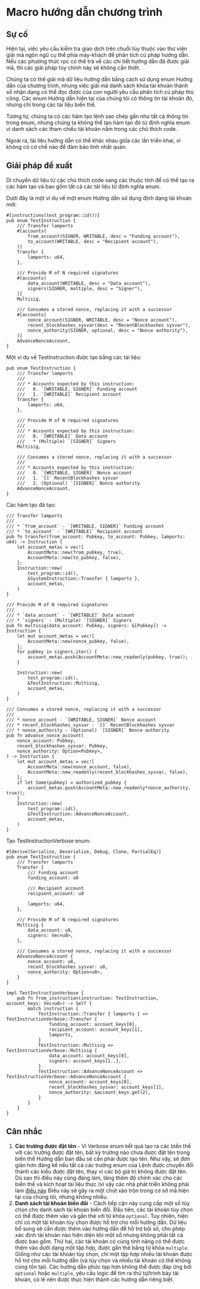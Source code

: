 # Macro hướng dẫn chương trình

## Sự cố

Hiện tại, việc yêu cầu kiểm tra giao dịch trên chuỗi tùy thuộc vào thư viện giải mã ngôn ngữ cụ thể phía máy-khách để phân tích cú pháp hướng dẫn. Nếu các phương thức rpc có thể trả về các chi tiết hướng dẫn đã được giải mã, thì các giải pháp tùy chỉnh này sẽ không cần thiết.

Chúng ta có thể giải mã dữ liệu hướng dẫn bằng cách sử dụng enum Hướng dẫn của chương trình, nhưng việc giải mã danh sách khóa tài khoản thành số nhận dạng có thể đọc được của con người yêu cầu phân tích cú pháp thủ công. Các enum Hướng dẫn hiện tại của chúng tôi có thông tin tài khoản đó, nhưng chỉ trong các tài liệu biến thể.

Tương tự, chúng ta có các hàm tạo lệnh sao chép gần như tất cả thông tin trong enum, nhưng chúng ta không thể tạo hàm tạo đó từ định nghĩa enum vì danh sách các tham chiếu tài khoản nằm trong các chú thích code.

Ngoài ra, tài liệu hướng dẫn có thể khác nhau giữa các lần triển khai, vì không có cơ chế nào để đảm bảo tính nhất quán.

## Giải pháp đề xuất

Di chuyển dữ liệu từ các chú thích code sang các thuộc tính để có thể tạo ra các hàm tạo và bao gồm tất cả các tài liệu từ định nghĩa enum.

Dưới đây là một ví dụ về một enum Hướng dẫn sử dụng định dạng tài khoản mới:

```rust,ignore
#[instructions(test_program::id())]
pub enum TestInstruction {
    /// Transfer lamports
    #[accounts(
        from_account(SIGNER, WRITABLE, desc = "Funding account"),
        to_account(WRITABLE, desc = "Recipient account"),
    )]
    Transfer {
        lamports: u64,
    },

    /// Provide M of N required signatures
    #[accounts(
        data_account(WRITABLE, desc = "Data account"),
        signers(SIGNER, multiple, desc = "Signer"),
    )]
    Multisig,

    /// Consumes a stored nonce, replacing it with a successor
    #[accounts(
        nonce_account(SIGNER, WRITABLE, desc = "Nonce account"),
        recent_blockhashes_sysvar(desc = "RecentBlockhashes sysvar"),
        nonce_authority(SIGNER, optional, desc = "Nonce authority"),
    )]
    AdvanceNonceAccount,
}
```

Một ví dụ về TestInstruction được tạo bằng các tài liệu:

```rust,ignore
pub enum TestInstruction {
    /// Transfer lamports
    ///
    /// * Accounts expected by this instruction:
    ///   0. `[WRITABLE, SIGNER]` Funding account
    ///   1. `[WRITABLE]` Recipient account
    Transfer {
        lamports: u64,
    },

    /// Provide M of N required signatures
    ///
    /// * Accounts expected by this instruction:
    ///   0. `[WRITABLE]` Data account
    ///   * (Multiple) `[SIGNER]` Signers
    Multisig,

    /// Consumes a stored nonce, replacing it with a successor
    ///
    /// * Accounts expected by this instruction:
    ///   0. `[WRITABLE, SIGNER]` Nonce account
    ///   1. `[]` RecentBlockhashes sysvar
    ///   2. (Optional) `[SIGNER]` Nonce authority
    AdvanceNonceAccount,
}
```

Các hàm tạo đã tạo:

```rust,ignore
/// Transfer lamports
///
/// * `from_account` - `[WRITABLE, SIGNER]` Funding account
/// * `to_account` - `[WRITABLE]` Recipient account
pub fn transfer(from_account: Pubkey, to_account: Pubkey, lamports: u64) -> Instruction {
    let account_metas = vec![
        AccountMeta::new(from_pubkey, true),
        AccountMeta::new(to_pubkey, false),
    ];
    Instruction::new(
        test_program::id(),
        &SystemInstruction::Transfer { lamports },
        account_metas,
    )
}

/// Provide M of N required signatures
///
/// * `data_account` - `[WRITABLE]` Data account
/// * `signers` - (Multiple) `[SIGNER]` Signers
pub fn multisig(data_account: Pubkey, signers: &[Pubkey]) -> Instruction {
    let mut account_metas = vec![
        AccountMeta::new(nonce_pubkey, false),
    ];
    for pubkey in signers.iter() {
        account_metas.push(AccountMeta::new_readonly(pubkey, true));
    }

    Instruction::new(
        test_program::id(),
        &TestInstruction::Multisig,
        account_metas,
    )
}

/// Consumes a stored nonce, replacing it with a successor
///
/// * nonce_account - `[WRITABLE, SIGNER]` Nonce account
/// * recent_blockhashes_sysvar - `[]` RecentBlockhashes sysvar
/// * nonce_authority - (Optional) `[SIGNER]` Nonce authority
pub fn advance_nonce_account(
    nonce_account: Pubkey,
    recent_blockhashes_sysvar: Pubkey,
    nonce_authority: Option<Pubkey>,
) -> Instruction {
    let mut account_metas = vec![
        AccountMeta::new(nonce_account, false),
        AccountMeta::new_readonly(recent_blockhashes_sysvar, false),
    ];
    if let Some(pubkey) = authorized_pubkey {
        account_metas.push(AccountMeta::new_readonly*nonce_authority, true));
    }
    Instruction::new(
        test_program::id(),
        &TestInstruction::AdvanceNonceAccount,
        account_metas,
    )
}

```

Tạo TestInstructionVerbose enum:

```rust,ignore
#[derive(Serialize, Deserialize, Debug, Clone, PartialEq)]
pub enum TestInstruction {
    /// Transfer lamports
    Transfer {
        /// Funding account
        funding_account: u8

        /// Recipient account
        recipient_account: u8

        lamports: u64,
    },

    /// Provide M of N required signatures
    Multisig {
        data_account: u8,
        signers: Vec<u8>,
    },

    /// Consumes a stored nonce, replacing it with a successor
    AdvanceNonceAccount {
        nonce_account: u8,
        recent_blockhashes_sysvar: u8,
        nonce_authority: Option<u8>,
    }
}

impl TestInstructionVerbose {
    pub fn from_instruction(instruction: TestInstruction, account_keys: Vec<u8>) -> Self {
        match instruction {
            TestInstruction::Transfer { lamports } => TestInstructionVerbose::Transfer {
                funding_account: account_keys[0],
                recipient_account: account_keys[1],
                lamports,
            }
            TestInstruction::Multisig => TestInstructionVerbose::Multisig {
                data_account: account_keys[0],
                signers: account_keys[1..],
            }
            TestInstruction::AdvanceNonceAccount => TestInstructionVerbose::AdvanceNonceAccount {
                nonce_account: account_keys[0],
                recent_blockhashes_sysvar: account_keys[1],
                nonce_authority: &account_keys.get(2),
            }
        }
    }
}

```

## Cân nhắc

1. **Các trường được đặt tên** - Vì Verbose enum kết quả tạo ra các biến thể với các trường được đặt tên, bất kỳ trường nào chưa được đặt tên trong biến thể Hướng dẫn ban đầu sẽ cần phải được tạo tên. Như vậy, sẽ đơn giản hơn đáng kể nếu tất cả các trường enum của Lệnh được chuyển đổi thành các kiểu được đặt tên, thay vì các bộ giá trị không được đặt tên. Dù sao thì điều này cũng đáng làm, tăng thêm độ chính xác cho các biến thể và kích hoạt tài liệu thực (vì vậy các nhà phát triển không phải làm [điều này](https://github.com/solana-labs/solana/blob/3aab13a1679ba2b7846d9ba39b04a52f2017d3e0/sdk/src/system_instruction.rs#L140) Điều này sẽ gây ra một chút xáo trộn trong cơ sở mã hiện tại của chúng tôi, nhưng không nhiều.
2. **Danh sách tài khoản biến đổi** - Cách tiếp cận này cung cấp một số tùy chọn cho danh sách tài khoản biến đổi. Đầu tiên, các tài khoản tùy chọn có thể được thêm vào và gắn thẻ với từ khóa `optional`. Tuy nhiên, hiện chỉ có một tài khoản tùy chọn được hỗ trợ cho mỗi hướng dẫn. Dữ liệu bổ sung sẽ cần được thêm vào hướng dẫn để hỗ trợ bội số, cho phép xác định tài khoản nào hiện diện khi một số nhưng không phải tất cả được bao gồm. Thứ hai, các tài khoản có cùng tính năng có thể được thêm vào dưới dạng một tập hợp, được gắn thẻ bằng từ khóa `multiple`. Giống như các tài khoản tùy chọn, chỉ một tập hợp nhiều tài khoản được hỗ trợ cho mỗi hướng dẫn (và tùy chọn và nhiều tài khoản có thể không cùng tồn tại). Các hướng dẫn phức tạp hơn không thể được đáp ứng bởi `optional` hoặc `multiple`, yêu cầu logic để tìm ra thứ tự/trình bày tài khoản, có lẽ nên được thực hiện thành các hướng dẫn riêng biệt.
